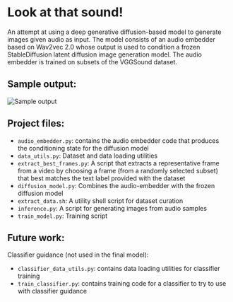 # Look at that sound!
An attempt at using a deep generative diffusion-based model to generate images given audio as input. The model consists of an audio embedder based on Wav2vec 2.0 whose output is used to condition a frozen StableDiffusion latent diffusion image generation model. The audio embedder is trained on subsets of the VGGSound dataset.

## Sample output: 
![Sample output](generated.png)

## Project files: 
* `audio_embedder.py`: contains the audio embedder code that produces the conditioning state for the diffusion model
* `data_utils.py`: Dataset and data loading utilities
* `extract_best_frames.py`: A script that extracts a representative frame from a video by choosing a frame (from a
  randomly selected subset) that best matches the text label provided with the dataset
* `diffusion_model.py`: Combines the audio-embedder with the frozen diffusion model
* `extract_data.sh`: A utility shell script for dataset curation
* `inference.py`: A script for generating images from audio samples 
* `train_model.py`: Training script

## Future work:
Classifier guidance (not used in the final model):
* `classifier_data_utils.py`: contains data loading utilities for classifier training
* `train_classifier.py`: contains training code for a classifier to try to use with classifier guidance

